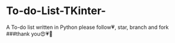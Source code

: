 # To-do-List-TKinter-
A To-do list written in Python
please follow💗, star, branch and fork
###thank you😍💗🥰
